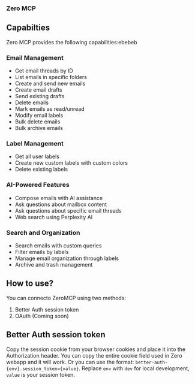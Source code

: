 ### Zero MCP

## Capabilties

Zero MCP provides the following capabilities:ebebeb

### Email Management

- Get email threads by ID
- List emails in specific folders
- Create and send new emails
- Create email drafts
- Send existing drafts
- Delete emails
- Mark emails as read/unread
- Modify email labels
- Bulk delete emails
- Bulk archive emails

### Label Management

- Get all user labels
- Create new custom labels with custom colors
- Delete existing labels

### AI-Powered Features

- Compose emails with AI assistance
- Ask questions about mailbox content
- Ask questions about specific email threads
- Web search using Perplexity AI

### Search and Organization

- Search emails with custom queries
- Filter emails by labels
- Manage email organization through labels
- Archive and trash management

## How to use?

You can connecto ZeroMCP using two methods:

1. Better Auth session token
2. OAuth (Coming soon)

## Better Auth session token

Copy the session cookie from your browser cookies and place it into the Authorization header. You can copy the entire cookie field used in Zero webapp and it will work. Or you can use the format: `better-auth-{env}.session_token={value}`.
Replace `env` with `dev` for local development, `value` is your session token.
